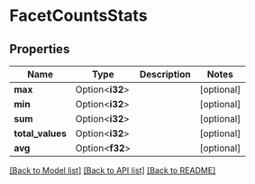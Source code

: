# FacetCountsStats

## Properties

Name | Type | Description | Notes
------------ | ------------- | ------------- | -------------
**max** | Option<**i32**> |  | [optional]
**min** | Option<**i32**> |  | [optional]
**sum** | Option<**i32**> |  | [optional]
**total_values** | Option<**i32**> |  | [optional]
**avg** | Option<**f32**> |  | [optional]

[[Back to Model list]](../README.md#documentation-for-models) [[Back to API list]](../README.md#documentation-for-api-endpoints) [[Back to README]](../README.md)


